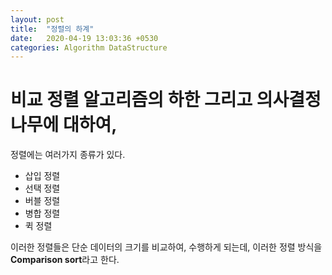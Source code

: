```yaml
---
layout: post
title:  "정렬의 하계"
date:   2020-04-19 13:03:36 +0530
categories: Algorithm DataStructure
---
```


# 비교 정렬 알고리즘의 하한 그리고 의사결정나무에 대하여,

정렬에는 여러가지 종류가 있다.

- 삽입 정렬
- 선택 정렬
- 버블 정렬
- 병합 정렬
- 퀵 정렬

이러한 정렬들은 단순 데이터의 크기를 비교하여, 수행하게 되는데,
이러한 정렬 방식을 **Comparison sort**라고 한다.
